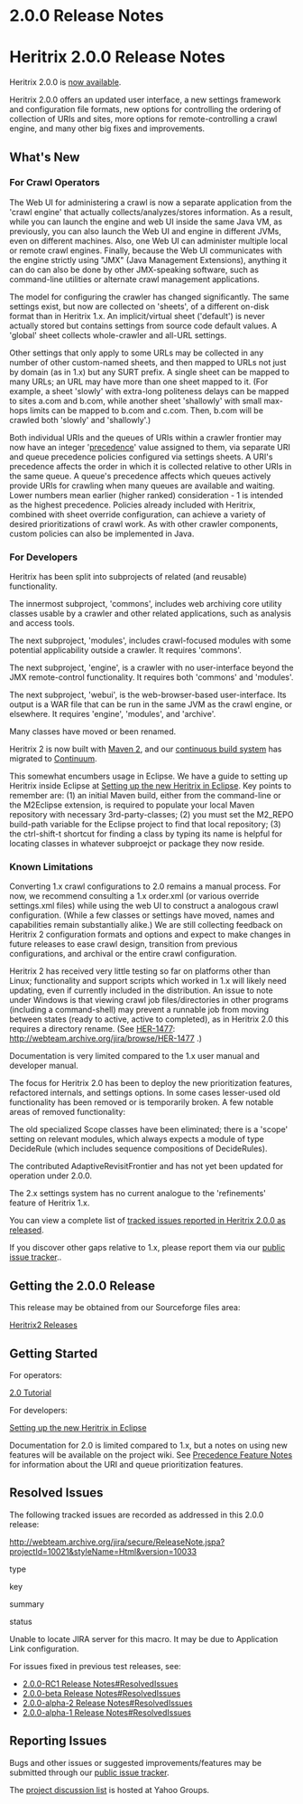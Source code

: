 # 2.0.0 Release Notes

# Heritrix 2.0.0 Release Notes

Heritrix 2.0.0 is [now
available](http://sourceforge.net/project/showfiles.php?group_id=73833&package_id=254931).

Heritrix 2.0.0 offers an updated user interface, a new settings
framework and configuration file formats, new options for controlling
the ordering of collection of URIs and sites, more options for
remote-controlling a crawl engine, and many other big fixes and
improvements.

## What's New

### For Crawl Operators

The Web UI for administering a crawl is now a separate application from
the 'crawl engine' that actually collects/analyzes/stores information.
As a result, while you can launch the engine and web UI inside the same
Java VM, as previously, you can also launch the Web UI and engine in
different JVMs, even on different machines. Also, one Web UI can
administer multiple local or remote crawl engines. Finally, because the
Web UI communicates with the engine strictly using "JMX" (Java
Management Extensions), anything it can do can also be done by other
JMX-speaking software, such as command-line utilities or alternate crawl
management applications.

The model for configuring the crawler has changed significantly. The
same settings exist, but now are collected on 'sheets', of a different
on-disk format than in Heritrix 1.x. An implicit/virtual sheet
('default') is never actually stored but contains settings from source
code default values. A 'global' sheet collects whole-crawler and all-URL
settings.

Other settings that only apply to some URLs may be collected in any
number of other custom-named sheets, and then mapped to URLs not just by
domain (as in 1.x) but any SURT prefix. A single sheet can be mapped to
many URLs; an URL may have more than one sheet mapped to it. (For
example, a sheet 'slowly' with extra-long politeness delays can be
mapped to sites a.com and b.com, while another sheet 'shallowly' with
small max-hops limits can be mapped to b.com and c.com. Then, b.com will
be crawled both 'slowly' and 'shallowly'.)

Both individual URIs and the queues of URIs within a crawler frontier
may now have an integer '[precedence](Precedence%20Feature%20Notes)'
value assigned to them, via separate URI and queue precedence policies
configured via settings sheets. A URI's precedence affects the order in
which it is collected relative to other URIs in the same queue. A
queue's precedence affects which queues actively provide URIs for
crawling when many queues are available and waiting. Lower numbers mean
earlier (higher ranked) consideration - 1 is intended as the highest
precedence. Policies already included with Heritrix, combined with sheet
override configuration, can achieve a variety of desired prioritizations
of crawl work. As with other crawler components, custom policies can
also be implemented in Java.

### For Developers

Heritrix has been split into subprojects of related (and reusable)
functionality.

The innermost subproject, 'commons', includes web archiving core utility
classes usable by a crawler and other related applications, such as
analysis and access tools.

The next subproject, 'modules', includes crawl-focused modules with some
potential applicability outside a crawler. It requires 'commons'.

The next subproject, 'engine', is a crawler with no user-interface
beyond the JMX remote-control functionality. It requires both 'commons'
and 'modules'.

The next subproject, 'webui', is the web-browser-based user-interface.
Its output is a WAR file that can be run in the same JVM as the crawl
engine, or elsewhere. It requires 'engine', 'modules', and 'archive'.

Many classes have moved or been renamed.

Heritrix 2 is now built with [Maven 2](http://maven.apache.org), and our
[continuous build
system](http://builds.archive.org:8081/continuum/servlet/continuum) has
migrated to [Continuum](http://maven.apache.org/continuum).

This somewhat encumbers usage in Eclipse. We have a guide to setting up
Heritrix inside Eclipse at [Setting up the new Heritrix in
Eclipse](Setting%20up%20the%20new%20Heritrix%20in%20Eclipse). Key points
to remember are: (1) an initial Maven build, either from the
command-line or the M2Eclipse extension, is required to populate your
local Maven repository with necessary 3rd-party-classes; (2) you must
set the M2\_REPO build-path variable for the Eclipse project to find
that local repository; (3) the ctrl-shift-t shortcut for finding a class
by typing its name is helpful for locating classes in whatever
subproejct or package they now reside.

### Known Limitations

Converting 1.x crawl configurations to 2.0 remains a manual process. For
now, we recommend consulting a 1.x order.xml (or various override
settings.xml files) while using the web UI to construct a analogous
crawl configuration. (While a few classes or settings have moved, names
and capabilities remain substantially alike.) We are still collecting
feedback on Heritrix 2 configuration formats and options and expect to
make changes in future releases to ease crawl design, transition from
previous configurations, and archival or the entire crawl configuration.

Heritrix 2 has received very little testing so far on platforms other
than Linux; functionality and support scripts which worked in 1.x will
likely need updating, even if currently included in the distribution. An
issue to note under Windows is that viewing crawl job files/directories
in other programs (including a command-shell) may prevent a runnable job
from moving between states (ready to active, active to completed), as in
Heritrix 2.0 this requires a directory rename. (See
[HER-1477](https://webarchive.jira.com/browse/HER-1477):
<http://webteam.archive.org/jira/browse/HER-1477> .)

Documentation is very limited compared to the 1.x user manual and
developer manual.

The focus for Heritrix 2.0 has been to deploy the new prioritization
features, refactored internals, and settings options. In some cases
lesser-used old functionality has been removed or is temporarily broken.
A few notable areas of removed functionality:

The old specialized Scope classes have been eliminated; there is a
'scope' setting on relevant modules, which always expects a module of
type DecideRule (which includes sequence compositions of DecideRules).

The contributed AdaptiveRevisitFrontier and has not yet been updated for
operation under 2.0.0.

The 2.x settings system has no current analogue to the 'refinements'
feature of Heritrix 1.x.

You can view a complete list of [tracked issues reported in Heritrix
2.0.0 as
released](http://webteam.archive.org/jira/secure/IssueNavigator.jspa?reset=true&&pid=10021&version=10033&sorter/field=issuekey&sorter/order=DESC).

If you discover other gaps relative to 1.x, please report them via our
[public issue tracker](http://webteam.archive.org/jira/browse/HER)..

## Getting the 2.0.0 Release

This release may be obtained from our Sourceforge files area:

[Heritrix2
Releases](http://sourceforge.net/project/showfiles.php?group_id=73833&package_id=254931)

## Getting Started

For operators:

[2.0 Tutorial](2.0%20Tutorial)

For developers:

[Setting up the new Heritrix in
Eclipse](Setting%20up%20the%20new%20Heritrix%20in%20Eclipse)

Documentation for 2.0 is limited compared to 1.x, but a notes on using
new features will be available on the project wiki. See [Precedence
Feature Notes](Precedence%20Feature%20Notes) for information about the
URI and queue prioritization features.

## Resolved Issues

The following tracked issues are recorded as addressed in this 2.0.0
release:

<http://webteam.archive.org/jira/secure/ReleaseNote.jspa?projectId=10021&styleName=Html&version=10033>

type

key

summary

status

Unable to locate JIRA server for this macro. It may be due to
Application Link configuration.

For issues fixed in previous test releases, see:

-   [2.0.0-RC1 Release
    Notes\#ResolvedIssues](2.0.0-RC1-Release-Notes_4199.html#id-2.0.0-RC1ReleaseNotes-ResolvedIssues)
-   [2.0.0-beta Release
    Notes\#ResolvedIssues](2.0.0-beta-Release-Notes_4166.html#id-2.0.0-betaReleaseNotes-ResolvedIssues)
-   [2.0.0-alpha-2 Release
    Notes\#ResolvedIssues](2.0.0-alpha-2-Release-Notes_4000.html#id-2.0.0-alpha-2ReleaseNotes-ResolvedIssues)
-   [2.0.0-alpha-1 Release
    Notes\#ResolvedIssues](2.0.0-alpha-1-Release-Notes_3702.html#id-2.0.0-alpha-1ReleaseNotes-ResolvedIssues)

## Reporting Issues

Bugs and other issues or suggested improvements/features may be
submitted through our [public issue
tracker](http://webteam.archive.org/jira/browse/HER).

The [project discussion
list](http://tech.groups.yahoo.com/group/archive-crawler/) is hosted at
Yahoo Groups.
